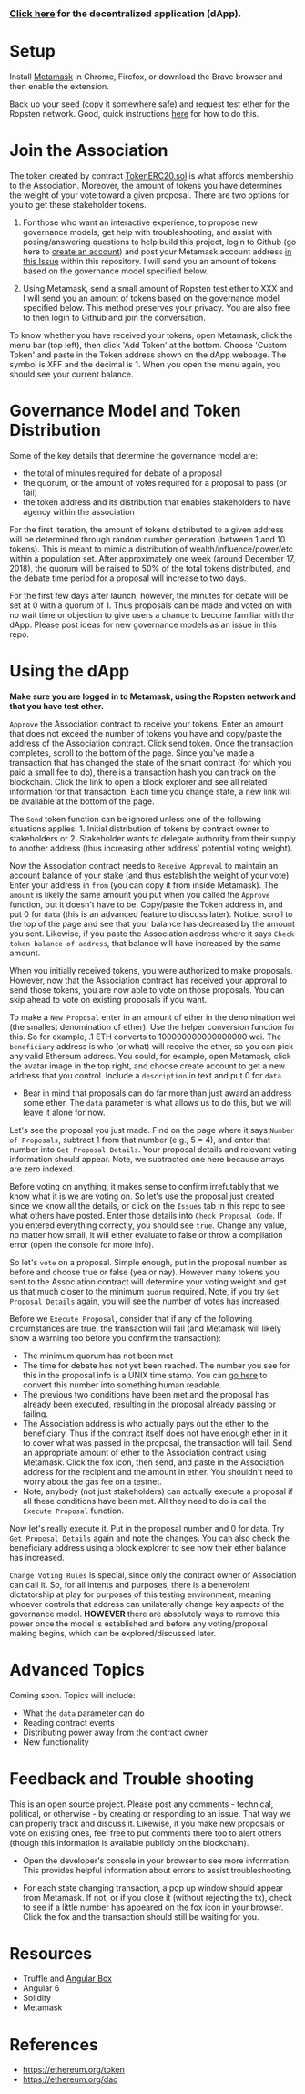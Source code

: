 ### [Click here](https://fuguefoundation.org/association/) for the decentralized application (dApp).

# Setup

Install [Metamask](https://metamask.io/) in Chrome, Firefox, or download the Brave browser and then enable the extension.

Back up your seed (copy it somewhere safe) and request test ether for the Ropsten network. Good, quick instructions [here](https://blog.bankex.org/how-to-buy-ethereum-using-metamask-ccea0703daec) for how to do this. 

# Join the Association

The token created by contract [TokenERC20.sol](xxx) is what affords membership to the Association. Moreover, the amount of tokens you have determines the weight of your vote toward a given proposal. There are two options for you to get these stakeholder tokens.

1. For those who want an interactive experience, to propose new governance models, get help with troubleshooting, and assist with posing/answering questions to help build this project, login to Github (go here to [create an account](https://github.com/join)) and post your Metamask account address [in this Issue](xxx) within this repository. I will send you an amount of tokens based on the governance model specified below.

2. Using Metamask, send a small amount of Ropsten test ether to XXX and I will send you an amount of tokens based on the governance model specified below. This method preserves your privacy. You are also free to then login to Github and join the conversation.

To know whether you have received your tokens, open Metamask, click the menu bar (top left), then click 'Add Token' at the bottom. Choose 'Custom Token' and paste in the Token address shown on the dApp webpage. The symbol is XFF and the decimal is 1. When you open the menu again, you should see your current balance.

# Governance Model and Token Distribution

Some of the key details that determine the governance model are:
* the total of minutes required for debate of a proposal
* the quorum, or the amount of votes required for a proposal to pass (or fail)
* the token address and its distribution that enables stakeholders to have agency within the association

For the first iteration, the amount of tokens distributed to a given address will be determined through random number generation (between 1 and 10 tokens). This is meant to mimic a distribution of wealth/influence/power/etc within a population set. After approximately one week (around December 17, 2018), the quorum will be raised to 50% of the total tokens distributed, and the debate time period for a proposal will increase to two days.

For the first few days after launch, however, the minutes for debate will be set at 0 with a quorum of 1. Thus proposals can be made and voted on with no wait time or objection to give users a chance to become familiar with the dApp. Please post ideas for new governance models as an issue in this repo.

# Using the dApp

**Make sure you are logged in to Metamask, using the Ropsten network and that you have test ether.**

`Approve` the Association contract to receive your tokens. Enter an amount that does not exceed the number of tokens you have and copy/paste the address of the Association contract. Click send token. Once the transaction completes, scroll to the bottom of the page. Since you've made a transaction that has changed the state of the smart contract (for which you paid a small fee to do), there is a transaction hash you can track on the blockchain. Click the link to open a block explorer and see all related information for that transaction. Each time you change state, a new link will be available at the bottom of the page.

The `Send` token function can be ignored unless one of the following situations applies: 1. Initial distribution of tokens by contract owner to stakeholders or 2. Stakeholder wants to delegate authority from their supply to another address (thus increasing other address' potential voting weight).

Now the Association contract needs to `Receive Approval` to maintain an account balance of your stake (and thus establish the weight of your vote). Enter your address in `from` (you can copy it from inside Metamask). The `amount` is likely the same amount you put when you called the `Approve` function, but it doesn't have to be. Copy/paste the Token address in, and put 0 for `data` (this is an advanced feature to discuss later). Notice, scroll to the top of the page and see that your balance has decreased by the amount you sent. Likewise, if you paste the Association address where it says `Check token balance of address`, that balance will have increased by the same amount.

When you initially received tokens, you were authorized to make proposals. However, now that the Association contract has received your approval to send those tokens, you are now able to vote on those proposals. You can skip ahead to vote on existing proposals if you want.

To make a `New Proposal` enter in an amount of ether in the denomination wei (the smallest denomination of ether). Use the helper conversion function for this. So for example, .1 ETH converts to 100000000000000000 wei. The `beneficiary` address is who (or what) will receive the ether, so you can pick any valid Ethereum address. You could, for example, open Metamask, click the avatar image in the top right, and choose create account to get a new address that you control. Include a `description` in text and put 0 for `data`.

* Bear in mind that proposals can do far more than just award an address some ether. The `data` parameter is what allows us to do this, but we will leave it alone for now.

Let's see the proposal you just made. Find on the page where it says `Number of Proposals`, subtract 1 from that number (e.g., 5 = 4), and enter that number into `Get Proposal Details`. Your proposal details and relevant voting information should appear. Note, we subtracted one here because arrays are zero indexed.

Before voting on anything, it makes sense to confirm irrefutably that we know what it is we are voting on. So let's use the proposal just created since we know all the details, or click on the `Issues` tab in this repo to see what others have posted. Enter those details into `Check Proposal Code`. If you entered everything correctly, you should see `true`. Change any value, no matter how small, it will either evaluate to false or throw a compilation error (open the console for more info).

So let's `vote` on a proposal. Simple enough, put in the proposal number as before and choose true or false (yea or nay). However many tokens you sent to the Association contract will determine your voting weight and get us that much closer to the minimum `quorum` required. Note, if you try `Get Proposal Details` again, you will see the number of votes has increased.

Before we `Execute Proposal`, consider that if any of the following circumstances are true, the transaction will fail (and Metamask will likely show a warning too before you confirm the transaction):
* The minimum quorum has not been met
* The time for debate has not yet been reached. The number you see for this in the proposal info is a UNIX time stamp. You can [go here](https://www.unixtimestamp.com/) to convert this number into something human readable.
* The previous two conditions have been met and the proposal has already been executed, resulting in the proposal already passing or failing.
* The Association address is who actually pays out the ether to the beneficiary. Thus if the contract itself does not have enough ether in it to cover what was passed in the proposal, the transaction will fail. Send an appropriate amount of ether to the Association contract using Metamask. Click the fox icon, then send, and paste in the Association address for the recipient and the amount in ether. You shouldn't need to worry about the gas fee on a testnet.
* Note, anybody (not just stakeholders) can actually execute a proposal if all these conditions have been met. All they need to do is call the `Execute Proposal` function.

Now let's really execute it. Put in the proposal number and 0 for data. Try `Get Proposal Details` again and note the changes. You can also check the beneficiary address using a block explorer to see how their ether balance has increased.

`Change Voting Rules` is special, since only the contract owner of Association can call it. So, for all intents and purposes, there is a benevolent dictatorship at play for purposes of this testing environment, meaning whoever controls that address can unilaterally change key aspects of the governance model. **HOWEVER** there are absolutely ways to remove this power once the model is established and before any voting/proposal making begins, which can be explored/discussed later.

# Advanced Topics

Coming soon. Topics will include:

* What the `data` parameter can do
* Reading contract events
* Distributing power away from the contract owner
* New functionality

# Feedback and Trouble shooting 

This is an open source project. Please post any comments - technical, political, or otherwise - by creating or responding to an issue. That way we can properly track and discuss it. Likewise, if you make new proposals or vote on existing ones, feel free to put comments there too to alert others (though this information is available publicly on the blockchain).

* Open the developer's console in your browser to see more information. This provides helpful information about errors to assist troubleshooting.

* For each state changing transaction, a pop up window should appear from Metamask. If not, or if you close it (without rejecting the tx), check to see if a little number has appeared on the fox icon in your browser. Click the fox and the transaction should still be waiting for you.

# Resources

* Truffle and [Angular Box](https://truffleframework.com/boxes/angular-truffle-box)
* Angular 6
* Solidity
* Metamask

# References

* https://ethereum.org/token
* https://ethereum.org/dao 